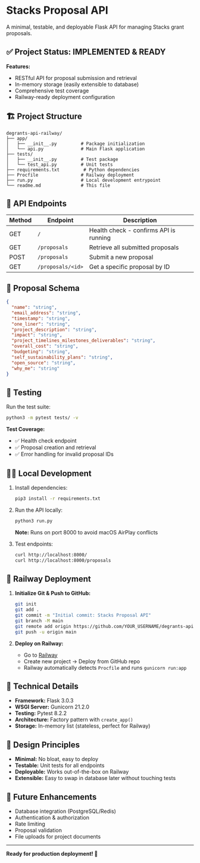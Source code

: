 # Stacks Proposal API

A minimal, testable, and deployable Flask API for managing Stacks grant proposals.

## ✅ Project Status: IMPLEMENTED & READY

**Features:**
- RESTful API for proposal submission and retrieval
- In-memory storage (easily extensible to database)
- Comprehensive test coverage
- Railway-ready deployment configuration

## 🏗️ Project Structure

```
degrants-api-railway/
├── app/
│   ├── __init__.py         # Package initialization
│   └── api.py              # Main Flask application
├── tests/
│   ├── __init__.py         # Test package
│   └── test_api.py         # Unit tests
├── requirements.txt         # Python dependencies
├── Procfile                # Railway deployment
├── run.py                  # Local development entrypoint
└── readme.md               # This file
```

## 🚀 API Endpoints

| Method | Endpoint | Description |
|--------|----------|-------------|
| GET | `/` | Health check - confirms API is running |
| GET | `/proposals` | Retrieve all submitted proposals |
| POST | `/proposals` | Submit a new proposal |
| GET | `/proposals/<id>` | Get a specific proposal by ID |

## 📝 Proposal Schema

```json
{
  "name": "string",
  "email_address": "string", 
  "timestamp": "string",
  "one_liner": "string",
  "project_description": "string",
  "impact": "string",
  "project_timelines_milestones_deliverables": "string",
  "overall_cost": "string",
  "budgeting": "string",
  "self_sustainability_plans": "string",
  "open_source": "string",
  "why_me": "string"
}
```

## 🧪 Testing

Run the test suite:
```bash
python3 -m pytest tests/ -v
```

**Test Coverage:**
- ✅ Health check endpoint
- ✅ Proposal creation and retrieval
- ✅ Error handling for invalid proposal IDs

## 🏃‍♂️ Local Development

1. Install dependencies:
   ```bash
   pip3 install -r requirements.txt
   ```

2. Run the API locally:
   ```bash
   python3 run.py
   ```
   
   **Note:** Runs on port 8000 to avoid macOS AirPlay conflicts

3. Test endpoints:
   ```bash
   curl http://localhost:8000/
   curl http://localhost:8000/proposals
   ```

## 🚂 Railway Deployment

1. **Initialize Git & Push to GitHub:**
   ```bash
   git init
   git add .
   git commit -m "Initial commit: Stacks Proposal API"
   git branch -M main
   git remote add origin https://github.com/YOUR_USERNAME/degrants-api-railway.git
   git push -u origin main
   ```

2. **Deploy on Railway:**
   - Go to [Railway](https://railway.app)
   - Create new project → Deploy from GitHub repo
   - Railway automatically detects `Procfile` and runs `gunicorn run:app`

## 🔧 Technical Details

- **Framework:** Flask 3.0.3
- **WSGI Server:** Gunicorn 21.2.0
- **Testing:** Pytest 8.2.2
- **Architecture:** Factory pattern with `create_app()`
- **Storage:** In-memory list (stateless, perfect for Railway)

## 🎯 Design Principles

- **Minimal:** No bloat, easy to deploy
- **Testable:** Unit tests for all endpoints
- **Deployable:** Works out-of-the-box on Railway
- **Extensible:** Easy to swap in database later without touching tests

## 🔮 Future Enhancements

- Database integration (PostgreSQL/Redis)
- Authentication & authorization
- Rate limiting
- Proposal validation
- File uploads for project documents

---

**Ready for production deployment! 🚀**
